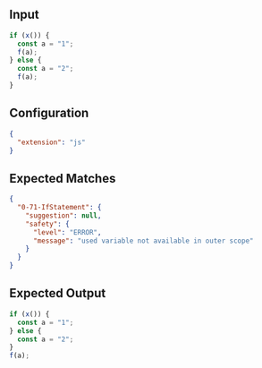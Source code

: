 
## Input
```javascript input
if (x()) {
  const a = "1";
  f(a);
} else {
  const a = "2";
  f(a);
}
```

## Configuration
```json configuration
{
  "extension": "js"
}
```

## Expected Matches
```json expected matches
{
  "0-71-IfStatement": {
    "suggestion": null,
    "safety": {
      "level": "ERROR",
      "message": "used variable not available in outer scope"
    }
  }
}
```

## Expected Output
```javascript expected output
if (x()) {
  const a = "1";
} else {
  const a = "2";
}
f(a);
```
